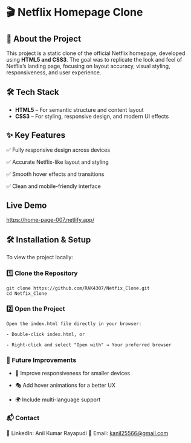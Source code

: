 # 🎬 Netflix Homepage Clone  

## 🚀 About the Project  
This project is a static clone of the official Netflix homepage, developed using **HTML5 and CSS3**. The goal was to replicate the look and feel of Netflix’s landing page, focusing on layout accuracy, visual styling, responsiveness, and user experience.

## 🛠️ Tech Stack  
- **HTML5** – For semantic structure and content layout
- **CSS3** – For styling, responsive design, and modern UI effects

## ✨ Key Features
✅ Fully responsive design across devices

✅ Accurate Netflix-like layout and styling

✅ Smooth hover effects and transitions

✅ Clean and mobile-friendly interface

## Live Demo  

https://home-page-007.netlify.app/

## 🛠️ Installation & Setup  
To view the project locally:  

### 1️⃣ Clone the Repository  
  
    git clone https://github.com/RAK4307/Netfix_Clone.git
    cd Netfix_Clone

### 2️⃣ Open the Project
    Open the index.html file directly in your browser:
 
    - Double-click index.html, or

    - Right-click and select "Open with" → Your preferred browser

### 🎨 Future Improvements
- 🌟 Improve responsiveness for smaller devices

- 🎭 Add hover animations for a better UX

- 🌍 Include multi-language support

### 📬 Contact
🔗 LinkedIn: Anil Kumar Rayapudi
📧 Email: kanil25566@gmail.com
